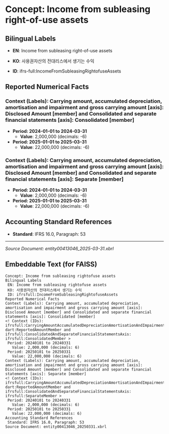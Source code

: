 # Concept: Income from subleasing right-of-use assets

## Bilingual Labels
- **EN**: Income from subleasing right-of-use assets
- **KO**: 사용권자산의 전대리스에서 생기는 수익

- **ID**: ifrs-full:IncomeFromSubleasingRightofuseAssets

## Reported Numerical Facts

### **Context (Labels): Carrying amount, accumulated depreciation, amortisation and impairment and gross carrying amount [axis]: Disclosed Amount [member] and Consolidated and separate financial statements [axis]: Consolidated [member]**
<!-- Context (IDs): ifrs-full:CarryingAmountAccumulatedDepreciationAmortisationAndImpairmentAndGrossCarryingAmountAxis: dart:ReportedAmountMember and ifrs-full:ConsolidatedAndSeparateFinancialStatementsAxis: ifrs-full:ConsolidatedMember -->
- **Period: 2024-01-01 to 2024-03-31**
  - **Value**: 2,000,000 (decimals: -6)
- **Period: 2025-01-01 to 2025-03-31**
  - **Value**: 22,000,000 (decimals: -6)

### **Context (Labels): Carrying amount, accumulated depreciation, amortisation and impairment and gross carrying amount [axis]: Disclosed Amount [member] and Consolidated and separate financial statements [axis]: Separate [member]**
<!-- Context (IDs): ifrs-full:CarryingAmountAccumulatedDepreciationAmortisationAndImpairmentAndGrossCarryingAmountAxis: dart:ReportedAmountMember and ifrs-full:ConsolidatedAndSeparateFinancialStatementsAxis: ifrs-full:SeparateMember -->
- **Period: 2024-01-01 to 2024-03-31**
  - **Value**: 2,000,000 (decimals: -6)
- **Period: 2025-01-01 to 2025-03-31**
  - **Value**: 22,000,000 (decimals: -6)

## Accounting Standard References
- **Standard**: IFRS 16.0, Paragraph: 53

---
*Source Document: entity00413046_2025-03-31.xbrl*
## Embeddable Text (for FAISS)
```text
Concept: Income from subleasing rightofuse assets
Bilingual Labels
 EN: Income from subleasing rightofuse assets
 KO: 사용권자산의 전대리스에서 생기는 수익
 ID: ifrsfull:IncomeFromSubleasingRightofuseAssets
Reported Numerical Facts
Context (Labels): Carrying amount, accumulated depreciation, amortisation and impairment and gross carrying amount [axis]: Disclosed Amount [member] and Consolidated and separate financial statements [axis]: Consolidated [member]
<! Context (IDs): ifrsfull:CarryingAmountAccumulatedDepreciationAmortisationAndImpairmentAndGrossCarryingAmountAxis: dart:ReportedAmountMember and ifrsfull:ConsolidatedAndSeparateFinancialStatementsAxis: ifrsfull:ConsolidatedMember >
 Period: 20240101 to 20240331
   Value: 2,000,000 (decimals: 6)
 Period: 20250101 to 20250331
   Value: 22,000,000 (decimals: 6)
Context (Labels): Carrying amount, accumulated depreciation, amortisation and impairment and gross carrying amount [axis]: Disclosed Amount [member] and Consolidated and separate financial statements [axis]: Separate [member]
<! Context (IDs): ifrsfull:CarryingAmountAccumulatedDepreciationAmortisationAndImpairmentAndGrossCarryingAmountAxis: dart:ReportedAmountMember and ifrsfull:ConsolidatedAndSeparateFinancialStatementsAxis: ifrsfull:SeparateMember >
 Period: 20240101 to 20240331
   Value: 2,000,000 (decimals: 6)
 Period: 20250101 to 20250331
   Value: 22,000,000 (decimals: 6)
Accounting Standard References
 Standard: IFRS 16.0, Paragraph: 53
Source Document: entity00413046_20250331.xbrl
```